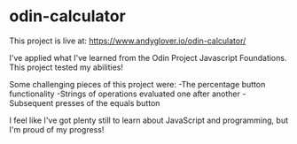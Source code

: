 # odin-calculator
This project is live at: https://www.andyglover.io/odin-calculator/
 
I've applied what I've learned from the Odin Project Javascript Foundations. This project tested my abilities!

Some challenging pieces of this project were:
-The percentage button functionality
-Strings of operations evaluated one after another
-Subsequent presses of the equals button

I feel like I've got plenty still to learn about JavaScript and programming, but I'm proud of my progress!
